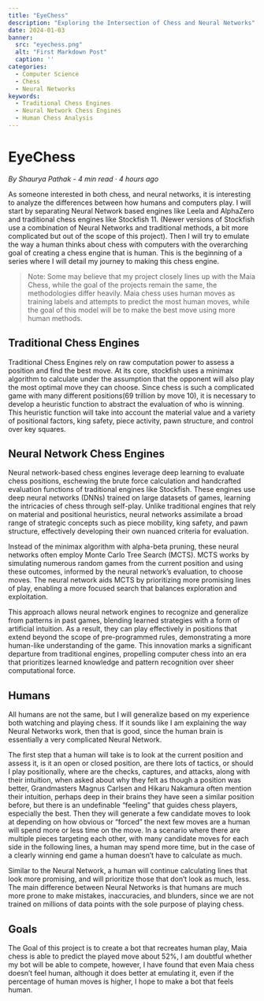 ```yaml
---
title: "EyeChess"
description: "Exploring the Intersection of Chess and Neural Networks"
date: 2024-01-03
banner:
  src: "eyechess.png"
  alt: "First Markdown Post"
  caption: ''
categories: 
  - Computer Science
  - Chess
  - Neural Networks
keywords: 
  - Traditional Chess Engines
  - Neural Network Chess Engines
  - Human Chess Analysis
---
```


# EyeChess
*By Shaurya Pathak - 4 min read · 4 hours ago*

As someone interested in both chess, and neural networks, it is interesting to analyze the differences between how humans and computers play. I will start by separating Neural Network based engines like Leela and AlphaZero and traditional chess engines like Stockfish 11. (Newer versions of Stockfish use a combination of Neural Networks and traditional methods, a bit more complicated but out of the scope of this project). Then I will try to emulate the way a human thinks about chess with computers with the overarching goal of creating a chess engine that is human. This is the beginning of a series where I will detail my journey to making this chess engine.

> Note: Some may believe that my project closely lines up with the Maia Chess, while the goal of the projects remain the same, the methodologies differ heavily. Maia chess uses human moves as training labels and attempts to predict the most human moves, while the goal of this model will be to make the best move using more human methods.

## Traditional Chess Engines
Traditional Chess Engines rely on raw computation power to assess a position and find the best move. At its core, stockfish uses a minimax algorithm to calculate under the assumption that the opponent will also play the most optimal move they can choose. Since chess is such a complicated game with many different positions(69 trillion by move 10), it is necessary to develop a heuristic function to abstract the evaluation of who is winning. This heuristic function will take into account the material value and a variety of positional factors, king safety, piece activity, pawn structure, and control over key squares.

## Neural Network Chess Engines
Neural network-based chess engines leverage deep learning to evaluate chess positions, eschewing the brute force calculation and handcrafted evaluation functions of traditional engines like Stockfish. These engines use deep neural networks (DNNs) trained on large datasets of games, learning the intricacies of chess through self-play. Unlike traditional engines that rely on material and positional heuristics, neural networks assimilate a broad range of strategic concepts such as piece mobility, king safety, and pawn structure, effectively developing their own nuanced criteria for evaluation.

Instead of the minimax algorithm with alpha-beta pruning, these neural networks often employ Monte Carlo Tree Search (MCTS). MCTS works by simulating numerous random games from the current position and using these outcomes, informed by the neural network’s evaluation, to choose moves. The neural network aids MCTS by prioritizing more promising lines of play, enabling a more focused search that balances exploration and exploitation.

This approach allows neural network engines to recognize and generalize from patterns in past games, blending learned strategies with a form of artificial intuition. As a result, they can play effectively in positions that extend beyond the scope of pre-programmed rules, demonstrating a more human-like understanding of the game. This innovation marks a significant departure from traditional engines, propelling computer chess into an era that prioritizes learned knowledge and pattern recognition over sheer computational force.

## Humans
All humans are not the same, but I will generalize based on my experience both watching and playing chess. If it sounds like I am explaining the way Neural Networks work, then that is good, since the human brain is essentially a very complicated Neural Network.

The first step that a human will take is to look at the current position and assess it, is it an open or closed position, are there lots of tactics, or should I play positionally, where are the checks, captures, and attacks, along with their intuition, when asked about why they felt as though a position was better, Grandmasters Magnus Carlsen and Hikaru Nakamura often mention their intuition, perhaps deep in their brains they have seen a similar position before, but there is an undefinable “feeling” that guides chess players, especially the best. Then they will generate a few candidate moves to look at depending on how obvious or “forced” the next few moves are a human will spend more or less time on the move. In a scenario where there are multiple pieces targeting each other, with many candidate moves for each side in the following lines, a human may spend more time, but in the case of a clearly winning end game a human doesn’t have to calculate as much.

Similar to the Neural Network, a human will continue calculating lines that look more promising, and will prioritize those that don’t look as much, less. The main difference between Neural Networks is that humans are much more prone to make mistakes, inaccuracies, and blunders, since we are not trained on millions of data points with the sole purpose of playing chess.

## Goals
The Goal of this project is to create a bot that recreates human play, Maia chess is able to predict the played move about 52%, I am doubtful whether my bot will be able to compete, however, I have found that even Maia chess doesn’t feel human, although it does better at emulating it, even if the percentage of human moves is higher, I hope to make a bot that feels human.

